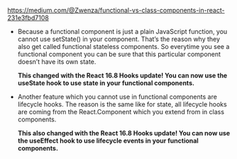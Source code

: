 https://medium.com/@Zwenza/functional-vs-class-components-in-react-231e3fbd7108   

* Because a functional component is just a plain JavaScript function, you cannot use setState() in your component. That’s the reason why they also get called functional stateless components. So everytime you see a functional component you can be sure that this particular component doesn’t have its own state.   

  __This changed with the React 16.8 Hooks update! 
  You can now use the useState hook to use state in your functional components.__   

  

* Another feature which you cannot use in functional components are lifecycle hooks. The reason is the same like for state, all lifecycle hooks are coming from the React.Component which you extend from in class components.   

  __This also changed with the React 16.8 Hooks update! 
  You can now use the useEffect hook to use lifecycle events in your functional components.__